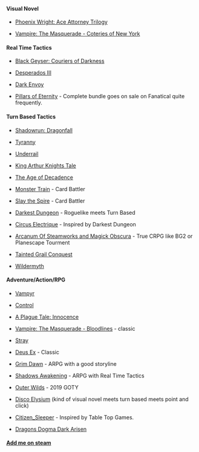 #### Visual Novel

* [Phoenix Wright: Ace Attorney Trilogy](https://store.steampowered.com/app/787480/Phoenix_Wright_Ace_Attorney_Trilogy/)

* [Vampire: The Masquerade - Coteries of New York](https://store.steampowered.com/app/1096410/Vampire_The_Masquerade__Coteries_of_New_York/)

#### Real Time Tactics

* [Black Geyser: Couriers of Darkness](https://store.steampowered.com/app/1374930/Black_Geyser_Couriers_of_Darkness/)

* [Desperados III](https://store.steampowered.com/app/610370/Desperados_III/)

* [Dark Envoy](https://store.steampowered.com/app/945770/Dark_Envoy/)

* [Pillars of Eternity](https://store.steampowered.com/app/291650/Pillars_of_Eternity/) - Complete bundle goes on sale on Fanatical quite frequently.

#### Turn Based Tactics

* [Shadowrun: Dragonfall ](https://store.steampowered.com/app/300550/Shadowrun_Dragonfall__Directors_Cut/)

* [Tyranny](https://store.steampowered.com/app/362960/Tyranny/)

* [Underrail](https://store.steampowered.com/app/250520/UnderRail/)

* [King Arthur Knights Tale](https://store.steampowered.com/app/1157390/King_Arthur_Knights_Tale/)

* [The Age of Decadence](https://store.steampowered.com/app/230070/The_Age_of_Decadence/)

* [Monster Train](https://store.steampowered.com/app/1102190/Monster_Train/) - Card Battler

* [Slay the Spire](https://store.steampowered.com/app/646570/Slay_the_Spire/) - Card Battler

* [Darkest Dungeon](https://store.steampowered.com/app/262060/Darkest_Dungeon/) - Roguelike meets Turn Based

* [Circus Electrique](https://store.steampowered.com/app/1666250/Circus_Electrique/) - Inspired by Darkest Dungeon

* [Arcanum Of Steamworks and Magick Obscura](https://store.steampowered.com/app/500810/Arcanum_Of_Steamworks_and_Magick_Obscura/) - True CRPG like BG2 or Planescape Tourment

* [Tainted Grail Conquest](https://store.steampowered.com/app/1199030/Tainted_Grail_Conquest/)

* [Wildermyth](https://store.steampowered.com/app/763890/Wildermyth/)

#### Adventure/Action/RPG

* [Vampyr](https://store.steampowered.com/app/427290/Vampyr/)

* [Control](https://store.steampowered.com/app/870780/Control_Ultimate_Edition/)

* [A Plague Tale: Innocence](https://store.steampowered.com/app/752590/A_Plague_Tale_Innocence/)

* [Vampire: The Masquerade - Bloodlines](https://store.steampowered.com/app/2600/Vampire_The_Masquerade__Bloodlines/) - classic

* [Stray](https://store.steampowered.com/app/1332010/Stray/)

* [Deus Ex](https://store.steampowered.com/app/6910/Deus_Ex_Game_of_the_Year_Edition/) - Classic

* [Grim Dawn](https://store.steampowered.com/app/219990/Grim_Dawn/) - ARPG with a good storyline

* [Shadows Awakening](https://store.steampowered.com/app/585450/Shadows_Awakening/) - ARPG with Real Time Tactics

* [Outer Wilds](https://store.steampowered.com/app/753640/Outer_Wilds/) - 2019 GOTY

* [Disco Elysium](https://store.steampowered.com/app/632470/Disco_Elysium__The_Final_Cut/) (kind of visual novel meets turn based meets point and click)

* [Citizen_Sleeper](https://store.steampowered.com/app/1578650/Citizen_Sleeper/) - Inspired by Table Top Games.

* [Dragons Dogma Dark Arisen](https://store.steampowered.com/app/367500/Dragons_Dogma_Dark_Arisen/)


#### [Add me on steam](https://steamcommunity.com/id/CrimsonMagicCastles/)
